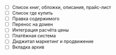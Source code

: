 - [ ] Список книг, обложки, описания, прайс-лист
- [ ] Список где купить
- [ ] Правка содержимого
- [ ] Перенос на домен
- [ ] Интеграция расчёта цены
- [ ] Платёжная система
- [ ] Диджитал маркетинг и продвижение
- [ ] Вкладка архив